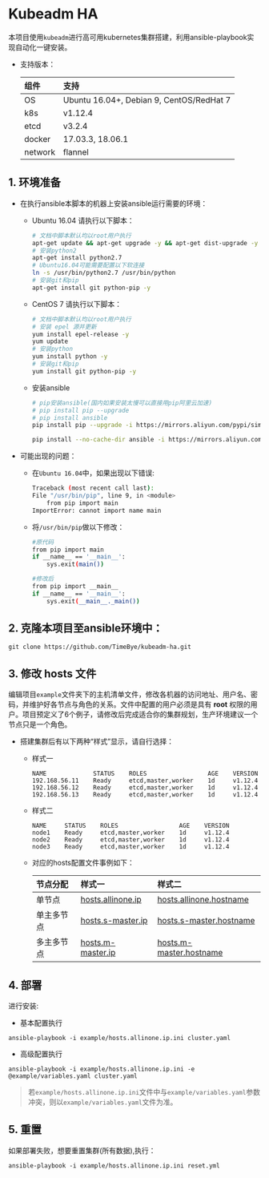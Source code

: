 # Kubeadm HA

本项目使用`kubeadm`进行高可用kubernetes集群搭建，利用ansible-playbook实现自动化一键安装。

- 支持版本：

  |组件|支持|
  |:-|:-|
  |OS|Ubuntu 16.04+, Debian 9, CentOS/RedHat 7|
  |k8s|v1.12.4|
  |etcd|v3.2.4|
  |docker|17.03.3, 18.06.1|
  |network|flannel|

## 1. 环境准备

- 在执行ansible本脚本的机器上安装ansible运行需要的环境：
    - Ubuntu 16.04 请执行以下脚本：

        ``` bash
        # 文档中脚本默认均以root用户执行
        apt-get update && apt-get upgrade -y && apt-get dist-upgrade -y
        # 安装python2
        apt-get install python2.7
        # Ubuntu16.04可能需要配置以下软连接
        ln -s /usr/bin/python2.7 /usr/bin/python
        # 安装git和pip
        apt-get install git python-pip -y
        ```

    - CentOS 7 请执行以下脚本：

        ``` bash
        # 文档中脚本默认均以root用户执行
        # 安装 epel 源并更新
        yum install epel-release -y
        yum update
        # 安装python
        yum install python -y
        # 安装git和pip
        yum install git python-pip -y
        ```

    - 安装ansible
        
        ``` bash
        # pip安装ansible(国内如果安装太慢可以直接用pip阿里云加速)
        # pip install pip --upgrade
        # pip install ansible
        pip install pip --upgrade -i https://mirrors.aliyun.com/pypi/simple/
        
        pip install --no-cache-dir ansible -i https://mirrors.aliyun.com/pypi/simple/
        ```

- 可能出现的问题：

    - 在`Ubuntu 16.04`中，如果出现以下错误:

        ``` bash
        Traceback (most recent call last):
        File "/usr/bin/pip", line 9, in <module>
            from pip import main
        ImportError: cannot import name main
        ```
    - 将`/usr/bin/pip`做以下修改：

        ``` bash
        #原代码
        from pip import main
        if __name__ == '__main__':
            sys.exit(main())

        #修改后
        from pip import __main__
        if __name__ == '__main__':
            sys.exit(__main__._main())
        ```

## 2. 克隆本项目至ansible环境中：

```
git clone https://github.com/TimeBye/kubeadm-ha.git
```

## 3. 修改 hosts 文件

编辑项目`example`文件夹下的主机清单文件，修改各机器的访问地址、用户名、密码，并维护好各节点与角色的关系。文件中配置的用户必须是具有 **root** 权限的用户。项目预定义了6个例子，请修改后完成适合你的集群规划，生产环境建议一个节点只是一个角色。

- 搭建集群后有以下两种“样式”显示，请自行选择：
    - 样式一
        ```
        NAME             STATUS    ROLES                 AGE    VERSION
        192.168.56.11    Ready     etcd,master,worker    1d     v1.12.4
        192.168.56.12    Ready     etcd,master,worker    1d     v1.12.4
        192.168.56.13    Ready     etcd,master,worker    1d     v1.12.4
        ```

    - 样式二
        ```
        NAME     STATUS    ROLES                 AGE    VERSION
        node1    Ready     etcd,master,worker    1d     v1.12.4
        node2    Ready     etcd,master,worker    1d     v1.12.4
        node3    Ready     etcd,master,worker    1d     v1.12.4
        ```

    - 对应的hosts配置文件事例如下：

        |节点分配|样式一|样式二|
        |:-|:-|:-|
        |单节点|[hosts.allinone.ip](example/hosts.allinone.ip.ini)|[hosts.allinone.hostname](example/hosts.allinone.hostname.ini)|
        |单主多节点|[hosts.s-master.ip](example/hosts.s-master.ip.ini)|[hosts.s-master.hostname](example/hosts.s-master.hostname.ini)|
        |多主多节点|[hosts.m-master.ip](example/hosts.m-master.ip.ini)|[hosts.m-master.hostname](example/hosts.m-master.hostname.ini)|

## 4. 部署

进行安装:

- 基本配置执行
```
ansible-playbook -i example/hosts.allinone.ip.ini cluster.yaml
```

- 高级配置执行
```
ansible-playbook -i example/hosts.allinone.ip.ini -e @example/variables.yaml cluster.yaml
```

> 若`example/hosts.allinone.ip.ini`文件中与`example/variables.yaml`参数冲突，则以`example/variables.yaml`文件为准。

## 5. 重置

如果部署失败，想要重置集群(所有数据),执行：

```
ansible-playbook -i example/hosts.allinone.ip.ini reset.yml
```